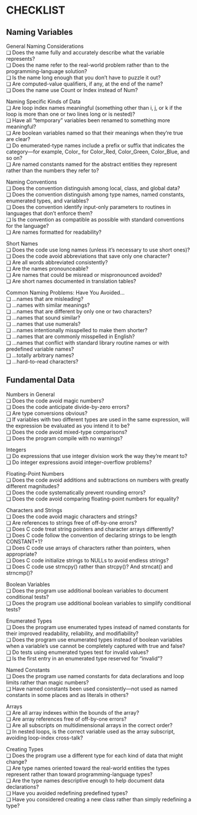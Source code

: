 
# CHECKLIST

## Naming Variables  

General Naming Considerations  
❑ Does the name fully and accurately describe what the variable represents?    
❑ Does the name refer to the real-world problem rather than to the programming-language solution?  
❑ Is the name long enough that you don’t have to puzzle it out?  
❑ Are computed-value qualifiers, if any, at the end of the name?  
❑ Does the name use Count or Index instead of Num?  


Naming Specific Kinds of Data  
❑ Are loop index names meaningful (something other than i, j, or k if the loop is more than one or two lines long or is nested)?  
❑ Have all “temporary” variables been renamed to something more meaningful?  
❑ Are boolean variables named so that their meanings when they’re true are clear?  
❑ Do enumerated-type names include a prefix or suffix that indicates the category—for example, Color_ for Color_Red, Color_Green, Color_Blue, and so on?  
❑ Are named constants named for the abstract entities they represent rather than the numbers they refer to?  


Naming Conventions  
❑ Does the convention distinguish among local, class, and global data?  
❑ Does the convention distinguish among type names, named constants, enumerated types, and variables?  
❑ Does the convention identify input-only parameters to routines in languages that don’t enforce them?   
❑ Is the convention as compatible as possible with standard conventions for the language?   
❑ Are names formatted for readability?


Short Names  
❑ Does the code use long names (unless it’s necessary to use short ones)?  
❑ Does the code avoid abbreviations that save only one character?  
❑ Are all words abbreviated consistently?  
❑ Are the names pronounceable?  
❑ Are names that could be misread or mispronounced avoided?  
❑ Are short names documented in translation tables?  


Common Naming Problems: Have You Avoided...  
❑ ...names that are misleading?  
❑ ...names with similar meanings?  
❑ ...names that are different by only one or two characters?  
❑ ...names that sound similar?  
❑ ...names that use numerals?  
❑ ...names intentionally misspelled to make them shorter?  
❑ ...names that are commonly misspelled in English?  
❑ ...names that conflict with standard library routine names or with predefined variable names?  
❑ ...totally arbitrary names?  
❑ ...hard-to-read characters?  


## Fundamental Data


Numbers in General  
❑ Does the code avoid magic numbers?     
❑ Does the code anticipate divide-by-zero errors?     
❑ Are type conversions obvious?     
❑ If variables with two different types are used in the same expression, will the expression be evaluated as you intend it to be?     
❑ Does the code avoid mixed-type comparisons?   
❑ Does the program compile with no warnings?   


Integers   
❑ Do expressions that use integer division work the way they’re meant to?   
❑ Do integer expressions avoid integer-overflow problems?   


Floating-Point Numbers  
❑ Does the code avoid additions and subtractions on numbers with greatly different magnitudes?   
❑ Does the code systematically prevent rounding errors?   
❑ Does the code avoid comparing floating-point numbers for equality?   


Characters and Strings  
❑ Does the code avoid magic characters and strings?   
❑ Are references to strings free of off-by-one errors?   
❑ Does C code treat string pointers and character arrays differently?   
❑ Does C code follow the convention of declaring strings to be length CONSTANT+1?   
❑ Does C code use arrays of characters rather than pointers, when appropriate?   
❑ Does C code initialize strings to NULLs to avoid endless strings?   
❑ Does C code use strncpy() rather than strcpy()?    And strncat() and strncmp()?   


Boolean Variables  
❑ Does the program use additional boolean variables to document conditional tests?   
❑ Does the program use additional boolean variables to simplify conditional tests?   


Enumerated Types  
❑ Does the program use enumerated types instead of named constants for their improved readability, reliability, and modifiability?   
❑ Does the program use enumerated types instead of boolean variables when a variable’s use cannot be completely captured with true and false?   
❑ Do tests using enumerated types test for invalid values?   
❑ Is the first entry in an enumerated type reserved for “invalid”?   


Named Constants  
❑ Does the program use named constants for data declarations and loop limits rather than magic numbers?   
❑ Have named constants been used consistently—not used as named constants in some places and as literals in others?   


Arrays  
❑ Are all array indexes within the bounds of the array?   
❑ Are array references free of off-by-one errors?   
❑ Are all subscripts on multidimensional arrays in the correct order?   
❑ In nested loops, is the correct variable used as the array subscript, avoiding loop-index cross-talk?   


Creating Types  
❑ Does the program use a different type for each kind of data that might change?   
❑ Are type names oriented toward the real-world entities the types represent
rather than toward programming-language types?   
❑ Are the type names descriptive enough to help document data declarations?   
❑ Have you avoided redefining predefined types?   
❑ Have you considered creating a new class rather than simply redefining a type?   
